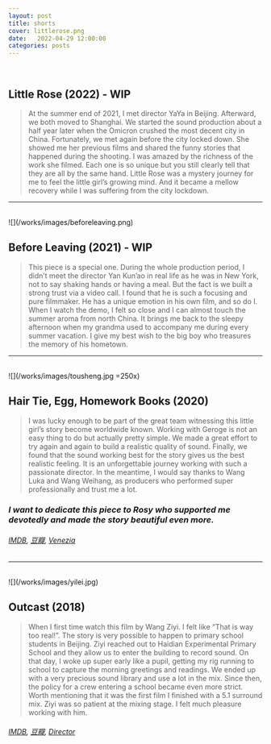 ```yaml
---
layout: post
title: shorts
cover: littlerose.png
date:   2022-04-29 12:00:00
categories: posts
---
```

<br>

## Little Rose (2022) - WIP
 
> At the summer end of 2021, I met director YaYa in Beijing. Afterward, we both moved to Shanghai. We started the sound production about a half year later when the Omicron crushed the most decent city in China. Fortunately, we met again before the city locked down. She showed me her previous films and shared the funny stories that happened during the shooting. I was amazed by the richness of the work she filmed. Each one is so unique but you still clearly tell that they are all by the same hand. Little Rose was a mystery journey for me to feel the little girl’s growing mind. And it became a mellow recovery while I was suffering from the city lockdown. 

<hr/>
<br>
![](/works/images/beforeleaving.png)

## Before Leaving (2021) - WIP

> This piece is a special one. During the whole production period, I didn’t meet the director Yan Kun’ao in real life as he was in New York, not to say shaking hands or having a meal. But the fact is we built a strong trust via a video call. I found that he is such a focusing and pure filmmaker. He has a unique emotion in his own film, and so do I. When I watch the demo, I felt so close and I can almost touch the summer aroma from north China. It brings me back to the sleepy afternoon when my grandma used to accompany me during every summer vacation. I give my best wish to the big boy who treasures the memory of his hometown. 

<hr/>
<br>
![](/works/images/tousheng.jpg =250x)

## Hair Tie, Egg, Homework Books (2020)

> I was lucky enough to be part of the great team witnessing this little girl’s story become worldwide known. Working with Geroge is not an easy thing to do but actually pretty simple. We made a great effort to try again and again to build a realistic quality of sound. Finally, we found that the sound working best for the story gives us the best realistic feeling. It is an unforgettable journey working with such a passionate director. In the meantime, I would say thanks to Wang Luka and Wang Weihang, as producers who performed super professionally and trust me a lot.

### *I want to dedicate this piece to Rosy who supported me devotedly and made the story beautiful even more.*

###### [IMDB](https://www.imdb.com/title/tt13986798/?ref_=ext_shr_lnk), [豆瓣](https://movie.douban.com/subject/35165134/), [Venezia](https://www.labiennale.org/en/cinema/2021/lineup/orizzonti/tou-sheng-ji-dan-zuo-ye-ben-hair-tie-egg-homework-books)

<hr/>
<br>
![](/works/images/yilei.jpg)

## Outcast (2018)

> When I first time watch this film by Wang Ziyi. I felt like “That is way too real!”. The story is very possible to happen to primary school students in Beijing. Ziyi reached out to Haidian Experimental Primary School and they allow us to enter the building to record sound. On that day, I woke up super early like a pupil, getting my rig running to school to capture the morning greetings and readings. We ended up with a very precious sound library and use a lot in the mix. Since then, the policy for a crew entering a school became even more strict. Worth mentioning that it was the first film I finished with a 5.1 surround mix. Ziyi was so patient at the mixing stage. I felt much pleasure working with him. 

###### [IMDB](https://www.imdb.com/title/tt13986798/?ref_=ext_shr_lnk), [豆瓣](https://movie.douban.com/subject/33468285/), [Director](https://wangziyifilm.com/en/)